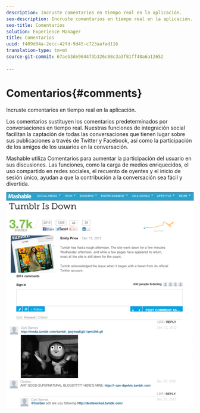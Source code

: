 ```yaml
---
description: Incruste comentarios en tiempo real en la aplicación.
seo-description: Incruste comentarios en tiempo real en la aplicación.
seo-title: Comentarios
solution: Experience Manager
title: Comentarios
uuid: f409d04a-2ecc-42fd-9d45-c723aafad116
translation-type: tm+mt
source-git-commit: 67aeb3de964473b326c88c3a3f81ff48a6a12652

---
```



# Comentarios{#comments}

Incruste comentarios en tiempo real en la aplicación.

Los comentarios sustituyen los comentarios predeterminados por conversaciones en tiempo real. Nuestras funciones de integración social facilitan la captación de todas las conversaciones que tienen lugar sobre sus publicaciones a través de Twitter y Facebook, así como la participación de los amigos de los usuarios en la conversación.

Mashable utiliza Comentarios para aumentar la participación del usuario en sus discusiones. Las funciones, como la carga de medios enriquecidos, el uso compartido en redes sociales, el recuento de oyentes y el inicio de sesión único, ayudan a que la contribución a la conversación sea fácil y divertida.

![](assets/CommentsMashable.png)

<!-- 

c_comments_app.dita

 -->

